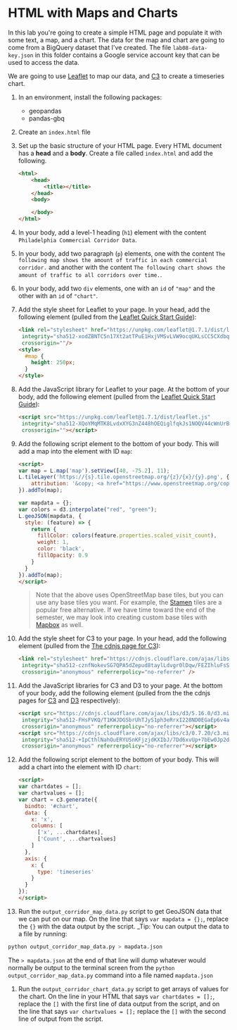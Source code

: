 # HTML with Maps and Charts

In this lab you're going to create a simple HTML page and populate it with some text, a map, and a chart. The data for the map and chart are going to come from a BigQuery dataset that I've created. The file `lab08-data-key.json` in this folder contains a Google service account key that can be used to access the data.

We are going to use [Leaflet](https://leafletjs.com/) to map our data, and [C3](https://c3js.org/) to create a timeseries chart.

1. In an environment, install the following packages:

   * geopandas
   * pandas-gbq

1. Create an `index.html` file

1. Set up the basic structure of your HTML page. Every HTML document has a **head** and a **body**. Create a file called `index.html` and add the following.

   ```html
   <html>
       <head>
           <title></title>
       </head>
       <body>

       </body>
   </html>
   ```

1. In your body, add a level-1 heading (`h1`) element with the content `Philadelphia Commercial Corridor Data`.

1. In your body, add two paragraph (`p`) elements, one with the content `The following map shows the amount of traffic in each commercial corridor.` and another with the content `The following chart shows the amount of traffic to all corridors over time.`.

1. In your body, add two `div` elements, one with an `id` of `"map"` and the other with an `id` of `"chart"`.

1. Add the style sheet for Leaflet to your page. In your head, add the following element (pulled from the [Leaflet Quick Start Guide](https://leafletjs.com/examples/quick-start/)):

   ```html
   <link rel="stylesheet" href="https://unpkg.com/leaflet@1.7.1/dist/leaflet.css"
    integrity="sha512-xodZBNTC5n17Xt2atTPuE1HxjVMSvLVW9ocqUKLsCC5CXdbqCmblAshOMAS6/keqq/sMZMZ19scR4PsZChSR7A=="
    crossorigin=""/>
   <style>
     #map {
       height: 250px;
     }
   </style>
   ```

1. Add the JavaScript library for Leaflet to your page. At the bottom of your body, add the following element (pulled from the [Leaflet Quick Start Guide](https://leafletjs.com/examples/quick-start/)):

   ```html
   <script src="https://unpkg.com/leaflet@1.7.1/dist/leaflet.js"
    integrity="sha512-XQoYMqMTK8LvdxXYG3nZ448hOEQiglfqkJs1NOQV44cWnUrBc8PkAOcXy20w0vlaXaVUearIOBhiXZ5V3ynxwA=="
    crossorigin=""></script>
   ```

1. Add the following script element to the bottom of your body. This will add a map into the element with ID `map`:

   ```html
   <script>
   var map = L.map('map').setView([40, -75.2], 11);
   L.tileLayer('https://{s}.tile.openstreetmap.org/{z}/{x}/{y}.png', {
       attribution: '&copy; <a href="https://www.openstreetmap.org/copyright">OpenStreetMap</a> contributors'
   }).addTo(map);

   var mapdata = {};
   var colors = d3.interpolate("red", "green");
   L.geoJSON(mapdata, {
     style: (feature) => {
       return {
         fillColor: colors(feature.properties.scaled_visit_count),
         weight: 1,
         color: 'black',
         fillOpacity: 0.9
       }
     }
   }).addTo(map);
   </script>
   ```

   > Note that the above uses OpenStreetMap base tiles, but you can use any base tiles you want. For example, the [Stamen](http://maps.stamen.com/) tiles are a popular free alternative. If we have time toward the end of the semester, we may look into creating custom base tiles with [Mapbox](https://mapbox.com/) as well.

1. Add the style sheet for C3 to your page. In your head, add the following element (pulled from the [The cdnjs page for C3](https://cdnjs.com/libraries/c3)):

   ```html
   <link rel="stylesheet" href="https://cdnjs.cloudflare.com/ajax/libs/c3/0.7.20/c3.min.css"
    integrity="sha512-cznfNokevSG7QPA5dZepud8taylLdvgr0lDqw/FEZIhluFsSwyvS81CMnRdrNSKwbsmc43LtRd2/WMQV+Z85AQ=="
    crossorigin="anonymous" referrerpolicy="no-referrer" />
   ```

1. Add the JavaScript libraries for C3 and D3 to your page. At the bottom of your body, add the following element (pulled from the the cdnjs pages for [C3](https://cdnjs.com/libraries/c3) and [D3](https://cdnjs.com/libraries/d3/5.16.0) respectively):

   ```html
   <script src="https://cdnjs.cloudflare.com/ajax/libs/d3/5.16.0/d3.min.js"
    integrity="sha512-FHsFVKQ/T1KWJDGSbrUhTJyS1ph3eRrxI228ND0EGaEp6v4a/vGwPWd3Dtd/+9cI7ccofZvl/wulICEurHN1pg=="
    crossorigin="anonymous" referrerpolicy="no-referrer"></script>
   <script src="https://cdnjs.cloudflare.com/ajax/libs/c3/0.7.20/c3.min.js"
    integrity="sha512-+IpCthlNahOuERYUSnKFjzjdKXIbJ/7Dd6xvUp+7bEw0Jp2dg6tluyxLs+zq9BMzZgrLv8886T4cBSqnKiVgUw=="
    crossorigin="anonymous" referrerpolicy="no-referrer"></script>
   ```

1. Add the following script element to the bottom of your body. This will add a chart into the element with ID `chart`:

   ```html
   <script>
   var chartdates = [];
   var chartvalues = [];
   var chart = c3.generate({
     bindto: '#chart',
     data: {
       x: 'x',
       columns: [
         ['x', ...chartdates],
         ['Count', ...chartvalues]
       ]
     },
     axis: {
       x: {
         type: 'timeseries'
       }
     }
   });
   </script>
   ```

1. Run the `output_corridor_map_data.py` script to get GeoJSON data that we can put on our map. On the line that says `var mapdata = {};`, replace the `{}` with the data output by the script. _Tip: You can output the data to a file by running:

```bash
python output_corridor_map_data.py > mapdata.json
```

The `> mapdata.json` at the end of that line will dump whatever would normally be output to the terminal screen from the `python output_corridor_map_data.py` command into a file named `mapdata.json`

1. Run the `output_corridor_chart_data.py` script to get arrays of values for the chart. On the line in your HTML that says `var chartdates = [];`, replace the `[]` with the first line of data output from the script, and on the line that says `var chartvalues = [];` replace the `[]` with the second line of output from the script.
